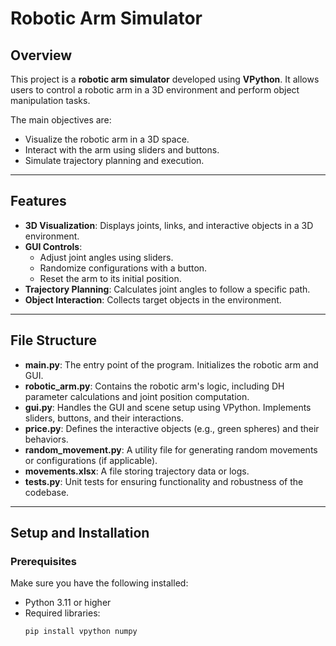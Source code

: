 # Robotic Arm Simulator

## Overview
This project is a **robotic arm simulator** developed using **VPython**. It allows users to control a robotic arm in a 3D environment and perform object manipulation tasks.

The main objectives are:
- Visualize the robotic arm in a 3D space.
- Interact with the arm using sliders and buttons.
- Simulate trajectory planning and execution.

---

## Features
- **3D Visualization**: Displays joints, links, and interactive objects in a 3D environment.
- **GUI Controls**:
  - Adjust joint angles using sliders.
  - Randomize configurations with a button.
  - Reset the arm to its initial position.
- **Trajectory Planning**: Calculates joint angles to follow a specific path.
- **Object Interaction**: Collects target objects in the environment.

---

## File Structure
- **main.py**: The entry point of the program. Initializes the robotic arm and GUI.
- **robotic_arm.py**: Contains the robotic arm's logic, including DH parameter calculations and joint position computation.
- **gui.py**: Handles the GUI and scene setup using VPython. Implements sliders, buttons, and their interactions.
- **price.py**: Defines the interactive objects (e.g., green spheres) and their behaviors.
- **random_movement.py**: A utility file for generating random movements or configurations (if applicable).
- **movements.xlsx**: A file storing trajectory data or logs.
- **tests.py**: Unit tests for ensuring functionality and robustness of the codebase.


---

## Setup and Installation

### Prerequisites
Make sure you have the following installed:
- Python 3.11 or higher
- Required libraries:
  ```bash
  pip install vpython numpy
